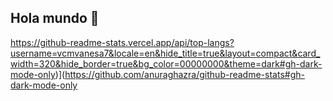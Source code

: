 ## Hola mundo 👋

https://github-readme-stats.vercel.app/api/top-langs?username=vcmvanesa7&locale=en&hide_title=true&layout=compact&card_width=320&hide_border=true&bg_color=00000000&theme=dark#gh-dark-mode-only)](https://github.com/anuraghazra/github-readme-stats#gh-dark-mode-only

<!--
**vcmvanesa7/vcmvanesa7** is a ✨ _special_ ✨ repository because its `README.md` (this file) appears on your GitHub profile.

Here are some ideas to get you started:

- 🔭 I’m currently working on ...
- 🌱 I’m currently learning ...
- 👯 I’m looking to collaborate on ...
- 🤔 I’m looking for help with ...
- 💬 Ask me about ...
- 📫 How to reach me: ...
- 😄 Pronouns: ...
- ⚡ Fun fact: ...
-->
